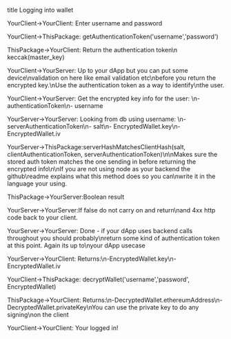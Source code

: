 title Logging into wallet

YourClient->YourClient: Enter username and password

YourClient->ThisPackage: getAuthenticationToken('username','password')

ThisPackage->YourClient: Return the authentication token\n keccak(master_key)

YourClient->YourServer: Up to your dApp but you can put some device\nvalidation on here like email validation etc\nbefore you return the encrypted key.\nUse the authentication token as a way to identify\nthe user.

YourClient->YourServer: Get the encrypted key info for the user: \n- authenticationToken\n- username

YourServer->YourServer: Looking from db using username: \n- serverAuthenticationToken\n- salt\n- EncryptedWallet.key\n- EncryptedWallet.iv

YourServer->ThisPackage:serverHashMatchesClientHash(salt, clientAuthenticationToken, serverAuthenticationToken)\n\nMakes sure the stored auth token matches the one sending in before returning the encrypted info\n\nIf you are not using node as your backend the github\readme explains what this method does so you can\nwrite it in the language your using.

ThisPackage->YourServer:Boolean result

YourServer->YourServer:If false do not carry on and return\nand 4xx http code back to your client.

YourServer->YourServer: Done - if your dApp uses backend calls throughout you should probably\nreturn some kind of authentication token at this point. Again its up to\nyour dApp usecase

YourServer->YourClient: Returns:\n-EncryptedWallet.key\n-EncryptedWallet.iv

YourClient->ThisPackage: decryptWallet('username','password', EncryptedWallet)

ThisPackage->YourClient: Returns:\n-DecryptedWallet.ethereumAddress\n-DecryptedWallet.privateKey\nYou can use the private key to do any signing\non the client

YourClient->YourClient: Your logged in!
